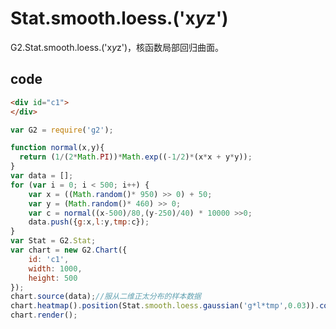 # Stat.smooth.loess.<kernelType>('x*y*z')

G2.Stat.smooth.loess.<kernelType>('x*y*z')，核函数局部回归曲面。
## code

```html
<div id="c1">
</div>
```

```js
var G2 = require('g2');

function normal(x,y){
  return (1/(2*Math.PI))*Math.exp((-1/2)*(x*x + y*y));
}
var data = [];
for (var i = 0; i < 500; i++) {
	var x = ((Math.random()* 950) >> 0) + 50;
	var y = (Math.random()* 460) >> 0;
	var c = normal((x-500)/80,(y-250)/40) * 10000 >>0;
	data.push({g:x,l:y,tmp:c});
}
var Stat = G2.Stat;
var chart = new G2.Chart({
	id: 'c1',
	width: 1000,
	height: 500
});
chart.source(data);//服从二维正太分布的样本数据
chart.heatmap().position(Stat.smooth.loess.gaussian('g*l*tmp',0.03)).color('tmp');
chart.render();
```
